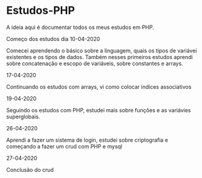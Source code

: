 # Estudos-PHP
A ideia aqui é documentar todos os meus estudos em PHP.

Começo dos estudos dia 10-04-2020

Comecei aprendendo o básico sobre a linguagem, quais os tipos de variávei existentes e os tipos de dados.
Também nesses primeiros estudos aprendi sobre concatenação e escopo de variáveis, sobre constantes e arrays.

17-04-2020

Continuando os estudos com arrays, vi como colocar indices associativos

19-04-2020

Seguindo os estudos com PHP, estudei mais sobre funções e as variávies superglobais.

26-04-2020

Aprendi a fazer um sistema de login, estudei sobre criptografia e começando a fazer um crud com PHP e mysql

27-04-2020

Conclusão do crud
